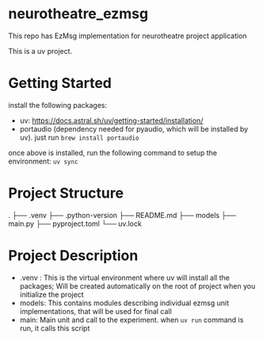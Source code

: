 # neurotheatre_ezmsg
This repo has EzMsg implementation for neurotheatre project application

This is a uv project.

# Getting Started
install the following packages:
- uv: https://docs.astral.sh/uv/getting-started/installation/
- portaudio (dependency needed for pyaudio, which will be installed by uv). just run `brew install portaudio`

once above is installed, run the following command to setup the environment:
`uv sync`

# Project Structure
.
├── .venv
├── .python-version
├── README.md
├── models
├── main.py
├── pyproject.toml
└── uv.lock

# Project Description
- .venv : This is the virtual environment where uv will install all the packages; Will be created automatically on the root of project when you initialize the project
- models: This contains modules describing individual ezmsg unit implementations, that will be used for final call
- main: Main unit and call to the experiment. when `uv run` command is run, it calls this script